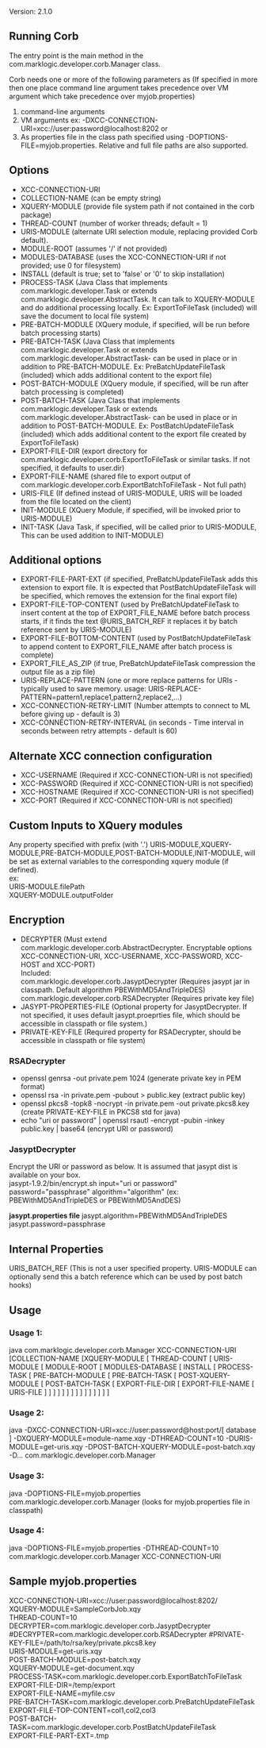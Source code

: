 Version: 2.1.0

## Running Corb

The entry point is the main method in the com.marklogic.developer.corb.Manager class. 

Corb needs one or more of the following parameters as (If specified in more then one place command line argument takes precedence over VM argument which take precedence over myjob.properties)

1. command-line arguments 
2. VM arguments ex: -DXCC-CONNECTION-URI=xcc://user:password@localhost:8202 or 
3. As properties file in the class path specified using -DOPTIONS-FILE=myjob.properties. Relative and full file paths are also supported. 

## Options  

* XCC-CONNECTION-URI
* COLLECTION-NAME (can be empty string)
* XQUERY-MODULE (provide file system path if not contained in the corb package)
* THREAD-COUNT (number of worker threads; default = 1)
* URIS-MODULE (alternate URI selection module, replacing provided Corb default).
* MODULE-ROOT (assumes '/' if not provided)
* MODULES-DATABASE (uses the XCC-CONNECTION-URI if not provided; use 0 for filesystem)
* INSTALL (default is true; set to 'false' or '0' to skip installation)
* PROCESS-TASK (Java Class that implements com.marklogic.developer.Task or extends com.marklogic.developer.AbstractTask. It can talk to XQUERY-MODULE and do additional processing locally. Ex: ExportToFileTask (included) will save the document to local file system)
* PRE-BATCH-MODULE (XQuery module, if specified, will be run before batch processing starts)
* PRE-BATCH-TASK (Java Class that implements com.marklogic.developer.Task or extends com.marklogic.developer.AbstractTask- can be used in place or in addition to PRE-BATCH-MODULE. Ex: PreBatchUpdateFileTask (included) which adds additional content to the export file)
* POST-BATCH-MODULE (XQuery module, if specified, will be run after batch processing is completed)
* POST-BATCH-TASK (Java Class that implements com.marklogic.developer.Task or extends com.marklogic.developer.AbstractTask- can be used in place or in addition to POST-BATCH-MODULE. Ex: PostBatchUpdateFileTask (included) which adds additional content to the export file created by ExportToFileTask)
* EXPORT-FILE-DIR (export directory for com.marklogic.developer.corb.ExportToFileTask or similar tasks. If not specified, it defaults to user.dir)
* EXPORT-FILE-NAME (shared file to export output of com.marklogic.developer.corb.ExportBatchToFileTask - Not full path)
* URIS-FILE (If defined instead of URIS-MODULE, URIS will be loaded from the file located on the client)
* INIT-MODULE (XQuery Module, if specified, will be invoked prior to URIS-MODULE)
* INIT-TASK (Java Task, if specified, will be called prior to URIS-MODULE, This can be used addition to INIT-MODULE)

## Additional options

* EXPORT-FILE-PART-EXT (if specified, PreBatchUpdateFileTask adds this extension to export file. It is expected that PostBatchUpdateFileTask will be specified, which removes the extension for the final export file)
* EXPORT-FILE-TOP-CONTENT (used by PreBatchUpdateFileTask to insert content at the top of EXPORT_FILE_NAME before batch process starts, if it finds the text @URIS_BATCH_REF it replaces it by batch reference sent by URIS-MODULE)
* EXPORT-FILE-BOTTOM-CONTENT (used by PostBatchUpdateFileTask to append content to EXPORT_FILE_NAME after batch process is complete)
* EXPORT_FILE_AS_ZIP (if true, PreBatchUpdateFileTask compression the output file as a zip file)
* URIS-REPLACE-PATTERN (one or more replace patterns for URIs - typically used to save memory. usage: URIS-REPLACE-PATTERN=pattern1,replace1,pattern2,replace2,...)
* XCC-CONNECTION-RETRY-LIMIT (Number attempts to connect to ML before giving up - default is 3)
* XCC-CONNECTION-RETRY-INTERVAL (in seconds - Time interval in seconds between retry attempts - default is 60)

## Alternate XCC connection configuration

* XCC-USERNAME (Required if XCC-CONNECTION-URI is not specified)
* XCC-PASSWORD (Required if XCC-CONNECTION-URI is not specified)
* XCC-HOSTNAME (Required if XCC-CONNECTION-URI is not specified)
* XCC-PORT (Required if XCC-CONNECTION-URI is not specified)

## Custom Inputs to XQuery modules

Any property specified with prefix (with '.') URIS-MODULE,XQUERY-MODULE,PRE-BATCH-MODULE,POST-BATCH-MODULE,INIT-MODULE, will be set as external variables to the corresponding xquery module (if defined).  
ex:  
URIS-MODULE.filePath  
XQUERY-MODULE.outputFolder

## Encryption

* DECRYPTER (Must extend com.marklogic.developer.corb.AbstractDecrypter. Encryptable options XCC-CONNECTION-URI, XCC-USERNAME, XCC-PASSWORD, XCC-HOST and XCC-PORT)  
  Included:  
  com.marklogic.developer.corb.JasyptDecrypter (Requires jasypt jar in classpath. Default algorithm PBEWithMD5AndTripleDES)  
  com.marklogic.developer.corb.RSADecrypter (Requires private key file)
* JASYPT-PROPERTIES-FILE (Optional property for JasyptDecrypter. If not specified, it uses default jasypt.proeprties file, which should be accessible in classpath or file system.)  
* PRIVATE-KEY-FILE (Required property for RSADecrypter, should be accessible in classpath or file system)

### RSADecrypter

* openssl genrsa -out private.pem 1024 (generate private key in PEM format)
* openssl rsa -in private.pem -pubout > public.key  (extract public key)
* openssl pkcs8 -topk8 -nocrypt -in private.pem -out private.pkcs8.key (create PRIVATE-KEY-FILE in PKCS8 std for java)
* echo "uri or password" | openssl rsautl -encrypt -pubin -inkey public.key | base64 (encrypt URI or password)

### JasyptDecrypter

Encrypt the URI or password as below. It is assumed that jasypt dist is available on your box.  
jasypt-1.9.2/bin/encrypt.sh input="uri or password" password="passphrase" algorithm="algorithm" (ex: PBEWithMD5AndTripleDES or PBEWithMD5AndDES)  

**jasypt.properties file**
jasypt.algorithm=PBEWithMD5AndTripleDES  
jasypt.password=passphrase

## Internal Properties

URIS_BATCH_REF (This is not a user specified property. URIS-MODULE can optionally send this a batch reference which can be used by post batch hooks)

## Usage

### Usage 1:
java com.marklogic.developer.corb.Manager XCC-CONNECTION-URI [COLLECTION-NAME [XQUERY-MODULE [ THREAD-COUNT [ URIS-MODULE [ MODULE-ROOT [ MODULES-DATABASE [ INSTALL [ PROCESS-TASK [ PRE-BATCH-MODULE  [ PRE-BATCH-TASK [ POST-XQUERY-MODULE  [ POST-BATCH-TASK [ EXPORT-FILE-DIR [ EXPORT-FILE-NAME [ URIS-FILE ] ] ] ] ] ] ] ] ] ] ] ] ] ] ]

### Usage 2:
java -DXCC-CONNECTION-URI=xcc://user:password@host:port/[ database ] -DXQUERY-MODULE=module-name.xqy -DTHREAD-COUNT=10 -DURIS-MODULE=get-uris.xqy -DPOST-BATCH-XQUERY-MODULE=post-batch.xqy -D... com.marklogic.developer.corb.Manager

### Usage 3:
java -DOPTIONS-FILE=myjob.properties com.marklogic.developer.corb.Manager (looks for myjob.properties file in classpath)

### Usage 4:
java -DOPTIONS-FILE=myjob.properties -DTHREAD-COUNT=10 com.marklogic.developer.corb.Manager XCC-CONNECTION-URI

##  Sample myjob.properties

XCC-CONNECTION-URI=xcc://user:password@localhost:8202/  
XQUERY-MODULE=SampleCorbJob.xqy  
THREAD-COUNT=10  
DECRYPTER=com.marklogic.developer.corb.JasyptDecrypter  
#DECRYPTER=com.marklogic.developer.corb.RSADecrypter
#PRIVATE-KEY-FILE=/path/to/rsa/key/private.pkcs8.key  
URIS-MODULE=get-uris.xqy  
POST-BATCH-MODULE=post-batch.xqy  
XQUERY-MODULE=get-document.xqy  
PROCESS-TASK=com.marklogic.developer.corb.ExportBatchToFileTask  
EXPORT-FILE-DIR=/temp/export  
EXPORT-FILE-NAME=myfile.csv  
PRE-BATCH-TASK=com.marklogic.developer.corb.PreBatchUpdateFileTask  
EXPORT-FILE-TOP-CONTENT=col1,col2,col3  
POST-BATCH-TASK=com.marklogic.developer.corb.PostBatchUpdateFileTask  
EXPORT-FILE-PART-EXT=.tmp  
  
